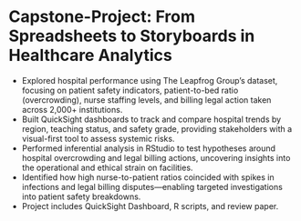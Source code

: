 # Capstone-Project: From Spreadsheets to Storyboards in Healthcare Analytics
- Explored hospital performance using The Leapfrog Group’s dataset, focusing on patient safety indicators, patient-to-bed ratio (overcrowding), nurse staffing levels, and billing legal action taken across 2,000+ institutions.
- Built QuickSight dashboards to track and compare hospital trends by region, teaching status, and safety grade, providing stakeholders with a visual-first tool to assess systemic risks.
- Performed inferential analysis in RStudio to test hypotheses around hospital overcrowding and legal billing actions, uncovering insights into the operational and ethical strain on facilities.
- Identified how high nurse-to-patient ratios coincided with spikes in infections and legal billing disputes—enabling targeted investigations into patient safety breakdowns.
-   Project includes QuickSight Dashboard, R scripts, and review paper.
